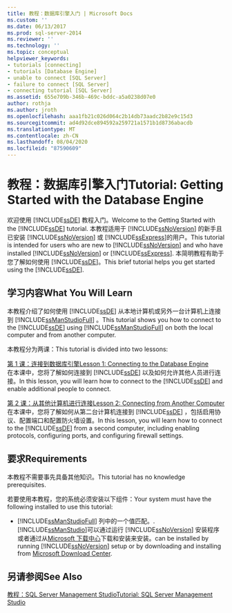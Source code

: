 ```yaml
---
title: 教程：数据库引擎入门 | Microsoft Docs
ms.custom: ''
ms.date: 06/13/2017
ms.prod: sql-server-2014
ms.reviewer: ''
ms.technology: ''
ms.topic: conceptual
helpviewer_keywords:
- tutorials [connecting]
- tutorials [Database Engine]
- unable to connect [SQL Server]
- failure to connect [SQL Server]
- connecting tutorial [SQL Server]
ms.assetid: 655e709b-346b-469c-bddc-a5a0238d07e0
author: rothja
ms.author: jroth
ms.openlocfilehash: aaa1fb21c026d064c2b14db73aadc2b82e9c15d3
ms.sourcegitcommit: ad4d92dce894592a259721a1571b1d8736abacdb
ms.translationtype: MT
ms.contentlocale: zh-CN
ms.lasthandoff: 08/04/2020
ms.locfileid: "87590609"
---
```

# <a name="tutorial-getting-started-with-the-database-engine"></a><span data-ttu-id="4f34e-102">教程：数据库引擎入门</span><span class="sxs-lookup"><span data-stu-id="4f34e-102">Tutorial: Getting Started with the Database Engine</span></span>
  <span data-ttu-id="4f34e-103">欢迎使用 [!INCLUDE[ssDE](../includes/ssde-md.md)] 教程入门。</span><span class="sxs-lookup"><span data-stu-id="4f34e-103">Welcome to the Getting Started with the [!INCLUDE[ssDE](../includes/ssde-md.md)] tutorial.</span></span> <span data-ttu-id="4f34e-104">本教程适用于 [!INCLUDE[ssNoVersion](../includes/ssnoversion-md.md)] 的新手且已安装 [!INCLUDE[ssNoVersion](../includes/ssnoversion-md.md)] 或 [!INCLUDE[ssExpress](../includes/ssexpress-md.md)]的用户。</span><span class="sxs-lookup"><span data-stu-id="4f34e-104">This tutorial is intended for users who are new to [!INCLUDE[ssNoVersion](../includes/ssnoversion-md.md)] and who have installed [!INCLUDE[ssNoVersion](../includes/ssnoversion-md.md)] or [!INCLUDE[ssExpress](../includes/ssexpress-md.md)].</span></span> <span data-ttu-id="4f34e-105">本简明教程有助于您了解如何使用 [!INCLUDE[ssDE](../includes/ssde-md.md)]。</span><span class="sxs-lookup"><span data-stu-id="4f34e-105">This brief tutorial helps you get started using the [!INCLUDE[ssDE](../includes/ssde-md.md)].</span></span>  
  
## <a name="what-you-will-learn"></a><span data-ttu-id="4f34e-106">学习内容</span><span class="sxs-lookup"><span data-stu-id="4f34e-106">What You Will Learn</span></span>  
 <span data-ttu-id="4f34e-107">本教程介绍了如何使用 [!INCLUDE[ssDE](../includes/ssde-md.md)] 从本地计算机或另外一台计算机上连接到 [!INCLUDE[ssManStudioFull](../includes/ssmanstudiofull-md.md)] 。</span><span class="sxs-lookup"><span data-stu-id="4f34e-107">This tutorial shows you how to connect to the [!INCLUDE[ssDE](../includes/ssde-md.md)] using [!INCLUDE[ssManStudioFull](../includes/ssmanstudiofull-md.md)] on both the local computer and from another computer.</span></span>  
  
 <span data-ttu-id="4f34e-108">本教程分为两课：</span><span class="sxs-lookup"><span data-stu-id="4f34e-108">This tutorial is divided into two lessons:</span></span>  
  
 [<span data-ttu-id="4f34e-109">第 1 课：连接到数据库引擎</span><span class="sxs-lookup"><span data-stu-id="4f34e-109">Lesson 1: Connecting to the Database Engine</span></span>](lesson-1-connecting-to-the-database-engine.md)  
 <span data-ttu-id="4f34e-110">在本课中，您将了解如何连接到 [!INCLUDE[ssDE](../includes/ssde-md.md)] 以及如何允许其他人员进行连接。</span><span class="sxs-lookup"><span data-stu-id="4f34e-110">In this lesson, you will learn how to connect to the [!INCLUDE[ssDE](../includes/ssde-md.md)] and enable additional people to connect.</span></span>  
  
 [<span data-ttu-id="4f34e-111">第 2 课：从其他计算机进行连接</span><span class="sxs-lookup"><span data-stu-id="4f34e-111">Lesson 2: Connecting from Another Computer</span></span>](lesson-2-connecting-from-another-computer.md)  
 <span data-ttu-id="4f34e-112">在本课中，您将了解如何从第二台计算机连接到 [!INCLUDE[ssDE](../includes/ssde-md.md)] ，包括启用协议、配置端口和配置防火墙设置。</span><span class="sxs-lookup"><span data-stu-id="4f34e-112">In this lesson, you will learn how to connect to the [!INCLUDE[ssDE](../includes/ssde-md.md)] from a second computer, including enabling protocols, configuring ports, and configuring firewall settings.</span></span>  
  
## <a name="requirements"></a><span data-ttu-id="4f34e-113">要求</span><span class="sxs-lookup"><span data-stu-id="4f34e-113">Requirements</span></span>  
 <span data-ttu-id="4f34e-114">本教程不需要事先具备其他知识。</span><span class="sxs-lookup"><span data-stu-id="4f34e-114">This tutorial has no knowledge prerequisites.</span></span>  
  
 <span data-ttu-id="4f34e-115">若要使用本教程，您的系统必须安装以下组件：</span><span class="sxs-lookup"><span data-stu-id="4f34e-115">Your system must have the following installed to use this tutorial:</span></span>  
  
-   [!INCLUDE[ssManStudioFull](../includes/ssmanstudiofull-md.md)] <span data-ttu-id="4f34e-116">列中的一个值匹配。</span><span class="sxs-lookup"><span data-stu-id="4f34e-116">.</span></span> [!INCLUDE[ssManStudio](../includes/ssmanstudio-md.md)]<span data-ttu-id="4f34e-117">可以通过运行 [!INCLUDE[ssNoVersion](../includes/ssnoversion-md.md)] 安装程序或者通过从[Microsoft 下载中心](https://go.microsoft.com/fwlink/?LinkId=144346)下载和安装来安装。</span><span class="sxs-lookup"><span data-stu-id="4f34e-117">can be installed by running [!INCLUDE[ssNoVersion](../includes/ssnoversion-md.md)] setup or by downloading and installing from [Microsoft Download Center](https://go.microsoft.com/fwlink/?LinkId=144346).</span></span>  
  
## <a name="see-also"></a><span data-ttu-id="4f34e-118">另请参阅</span><span class="sxs-lookup"><span data-stu-id="4f34e-118">See Also</span></span>  
 [<span data-ttu-id="4f34e-119">教程：SQL Server Management Studio</span><span class="sxs-lookup"><span data-stu-id="4f34e-119">Tutorial: SQL Server Management Studio</span></span>](../ssms/tutorials/tutorial-sql-server-management-studio.md)  
  
  
